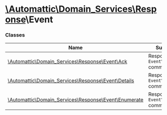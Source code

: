 # [\Automattic](../namespaces/automattic.md)[\Domain_Services](../namespaces/automattic-domain-services.md)[\Response](../namespaces/automattic-domain-services-response.md)\Event

### Classes

| Name | Summary |
|------|---------|
| [\Automattic\Domain_Services\Response\Event\Ack](../classes/Automattic-Domain-Services-Response-Event-Ack.md) | Response of an `Event\Ack` command. |
| [\Automattic\Domain_Services\Response\Event\Details](../classes/Automattic-Domain-Services-Response-Event-Details.md) | Response of an `Event\Details` command. |
| [\Automattic\Domain_Services\Response\Event\Enumerate](../classes/Automattic-Domain-Services-Response-Event-Enumerate.md) | Response of an `Event\Enumerate` command |
